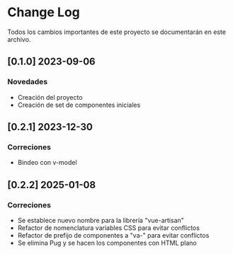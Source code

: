 # Change Log

Todos los cambios importantes de este proyecto se documentarán en este archivo.

## [0.1.0] 2023-09-06
### Novedades
- Creación del proyecto
- Creación de set de componentes iniciales

## [0.2.1] 2023-12-30
### Correciones
- Bindeo con v-model

## [0.2.2] 2025-01-08
### Correciones
- Se establece nuevo nombre para la librería "vue-artisan"
- Refactor de nomenclatura variables CSS para evitar conflictos
- Refactor de prefijo de componentes a "va-" para evitar conflictos
- Se elimina Pug y se hacen los componentes con HTML plano